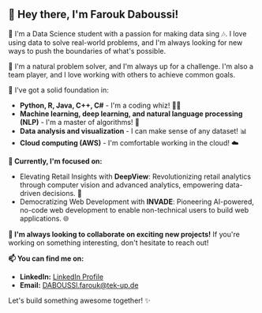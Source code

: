 ## 👋 Hey there, I'm Farouk Daboussi!  

🚀  I'm a Data Science student with a passion for making data sing 🎶.  I love using data to solve real-world problems, and I'm always looking for new ways to push the boundaries of what's possible. 

🧠  I'm a natural problem solver, and I'm always up for a challenge. I'm also a team player, and I love working with others to achieve common goals. 

💪  I've got a solid foundation in:

* **Python, R, Java, C++, C#** - I'm a coding whiz! 🧙‍♂️
* **Machine learning, deep learning, and natural language processing (NLP)** - I'm a master of algorithms! 🤖 
* **Data analysis and visualization** - I can make sense of any dataset! 📊 
* **Cloud computing (AWS)** - I'm comfortable working in the cloud! ☁️ 

**🔭 Currently, I'm focused on:**

* Elevating Retail Insights with **DeepView**: Revolutionizing retail analytics through computer vision and advanced analytics, empowering data-driven decisions. 🛒
* Democratizing Web Development with **INVADE**: Pioneering AI-powered, no-code web development to enable non-technical users to build web applications. 🌐

**🤝 I'm always looking to collaborate on exciting new projects!** If you're working on something interesting, don't hesitate to reach out!

**📫 You can find me on:**

* **LinkedIn:** [LinkedIn Profile](https://www.linkedin.com/in/farouk-daboussi-12131b220/) 
* **Email:** DABOUSSl.farouk@tek-up.de 

Let's build something awesome together! ✨ 
